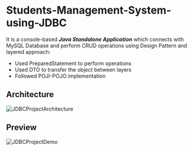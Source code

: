 # Students-Management-System-using-JDBC

It is a console-based ***Java Standalone Application*** which connects with MySQL Database and perform CRUD operations using Design Pattern and layered approach:
* Used PreparedStatement to perform operations
* Used DTO to transfer the object between layers
* Followed POJI-POJO implementation

## Architecture

![JDBCProjectArchitecture](https://user-images.githubusercontent.com/96123861/216664576-23ccccfa-3552-4376-9466-9ec73feeadfb.png)
## Preview
![JDBCProjectDemo](https://user-images.githubusercontent.com/96123861/216673566-aedeccda-5844-461f-87b1-5ae5c4e69305.gif)

